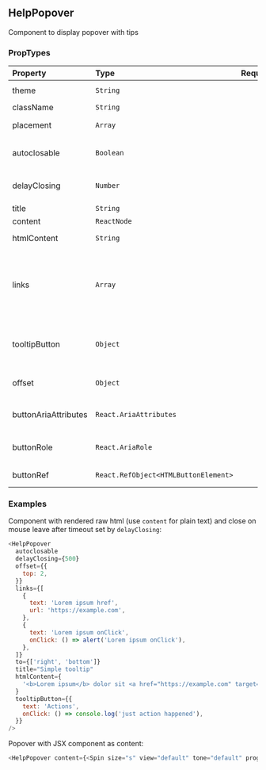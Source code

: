 ## HelpPopover

Component to display popover with tips

### PropTypes

| Property             | Type                                 | Required | Values            | Default             | Description                                                                                                                                      |
| :------------------- | :----------------------------------- | :------- | :---------------- | :------------------ | :----------------------------------------------------------------------------------------------------------------------------------------------- |
| theme                | `String`                             |          | `info`, `special` | `info`              | Appearance                                                                                                                                       |
| className            | `String`                             |          |                   |                     | Control class name                                                                                                                               |
| placement            | `Array`                              |          |                   | [`right`, `bottom`] | Allowed popover positions                                                                                                                        |
| autoclosable         | `Boolean`                            |          |                   | `true`              | Close popover when pointer is outside of control                                                                                                 |
| delayClosing         | `Number`                             |          |                   | `300`               | Timeout before closing popover (see `autoclosable`)                                                                                              |
| title                | `String`                             |          |                   |                     | Popover title                                                                                                                                    |
| content              | `ReactNode`                          |          |                   |                     | Popover content                                                                                                                                  |
| htmlContent          | `String`                             |          |                   |                     | Render HTML via `dangerouslySetInnerHTML`                                                                                                        |
| links                | `Array`                              |          |                   | []                  | Links below content, could be <br/> `{ text: 'Link 1', href: 'https://example.com'}` or <br/> `{ text: 'Link 2', onClick: () => onLinkClick() }` |
| tooltipButton        | `Object`                             |          |                   |                     | Render button with this value <br/> `{ text: 'Button', onClick: () => onClick() }`                                                               |
| offset               | `Object`                             |          |                   | `{ left: 4 }`       | Control popup toggle position offset <br/> `{ top: 0, left: 0 }`                                                                                 |
| buttonAriaAttributes | `React.AriaAttributes`               |          |                   |                     | Set aria attributes to the underlying button element                                                                                             |
| buttonRole           | `React.AriaRole`                     |          |                   |                     | Set aria role to the underlying button element                                                                                                   |
| buttonRef            | `React.RefObject<HTMLButtonElement>` |          |                   |                     | Ref to the underlying button element                                                                                                             |

### Examples

Component with rendered raw html (use `content` for plain text) and close on mouse leave after timeout set by `delayClosing`:

```js
<HelpPopover
  autoclosable
  delayClosing={500}
  offset={{
    top: 2,
  }}
  links={[
    {
      text: 'Lorem ipsum href',
      url: 'https://example.com',
    },
    {
      text: 'Lorem ipsum onClick',
      onClick: () => alert('Lorem ipsum onClick'),
    },
  ]}
  to={['right', 'bottom']}
  title="Simple tooltip"
  htmlContent={
    '<b>Lorem ipsum</b> dolor sit <a href="https://example.com" target="_blank">amet</a>, at scelerisque suspendisse'
  }
  tooltipButton={{
    text: 'Actions',
    onClick: () => console.log('just action happened'),
  }}
/>
```

Popover with JSX component as content:

```js
<HelpPopover content={<Spin size="s" view="default" tone="default" progress />} />
```
